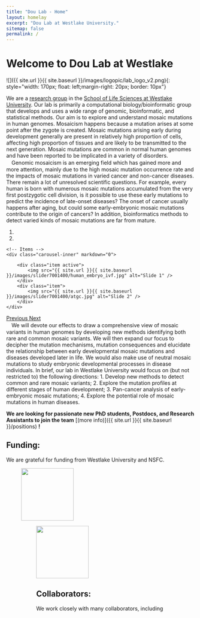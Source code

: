```yaml
---
title: "Dou Lab - Home"
layout: homelay
excerpt: "Dou Lab at Westlake University."
sitemap: false
permalink: /
---
```


# Welcome to Dou Lab at Westlake

![]({{ site.url }}{{ site.baseurl }}/images/logopic/lab_logo_v2.png){: style="width: 170px; float: left;margin-right: 20px; border: 10px"}


We are a [research group](https://sls.westlake.edu.cn/Our_Faculty/202104/t20210407_9156.shtml) in the [School of Life Sciences at Westlake University](https://www.westlake.edu.cn/academics/School_of_Life_Science/About/Overview/). Our lab is primarily a computational biology/bioinformatic group that develops and uses a wide range of genomic, bioinformatic, and statistical methods. Our aim is to explore and understand mosaic mutations in human genomes. Mosaicism happens because a mutation arises at some point after the zygote is created. Mosaic mutations arising early during development generally are present in relatively high proportion of cells, affecting high proportion of tissues and are likely to be transmitted to the next generation. Mosaic mutations are common in normal human genomes and have been reported to be implicated in a variety of disorders. <br /> 
　Genomic mosaicism is an emerging field which has gained more and more attention, mainly due to the high mosaic mutation occurrence rate and the impacts of mosaic mutations in varied cancer and non-cancer diseases. There remain a lot of unresolved scientific questions. For example, every human is born with numerous mosaic mutations accumulated from the very first postzygotic cell division, is it possible to use these early mutations to predict the incidence of late-onset diseases? The onset of cancer usually happens after aging, but could some early-embryonic mosaic mutations contribute to the origin of cancers? In addition, bioinformatics methods to detect varied kinds of mosaic mutations are far from mature.


<div markdown="0" id="carousel" class="carousel slide" data-ride="carousel" data-interval="5000" data-pause="hover" >
    <!-- Menu -->
    <ol class="carousel-indicators">
        <li data-target="#carousel" data-slide-to="0" class="active"></li>
        <li data-target="#carousel" data-slide-to="1"></li>
<!--        <li data-target="#carousel" data-slide-to="2"></li> -->
    </ol>

    <!-- Items -->
    <div class="carousel-inner" markdown="0">

        <div class="item active">
            <img src="{{ site.url }}{{ site.baseurl }}/images/slider7001400/human_embryo_ivf.jpg" alt="Slide 1" />
        </div>
        <div class="item">
            <img src="{{ site.url }}{{ site.baseurl }}/images/slider7001400/atgc.jpg" alt="Slide 2" />
        </div>
    </div>
  <a class="left carousel-control" href="#carousel" role="button" data-slide="prev">
    <span class="glyphicon glyphicon-chevron-left" aria-hidden="true"></span>
    <span class="sr-only">Previous</span>
  </a>
  <a class="right carousel-control" href="#carousel" role="button" data-slide="next">
    <span class="glyphicon glyphicon-chevron-right" aria-hidden="true"></span>
    <span class="sr-only">Next</span>
  </a>
</div>
　We will devote our effects to draw a comprehensive view of mosaic variants in human genomes by developing new methods identifying both rare and common mosaic variants. We will then expand our focus to decipher the mutation mechanisms, mutation consequences and elucidate the relationship between early developmental mosaic mutations and diseases developed later in life. We would also make use of neutral mosaic mutations to study embryonic developmental processes in disease individuals. In brief, our lab in Westlake University would focus on (but not restricted to) the following directions:
1.	Develop new methods to detect common and rare mosaic variants;
2.	Explore the mutation profiles at different stages of human development;
3.	Pan-cancer analysis of early-embryonic mosaic mutations;
4.	Explore the potential role of mosaic mutations in human diseases.


 **We are  looking for passionate new PhD students, Postdocs, and Research Assistants to join the team** [(more info)]({{ site.url }}{{ site.baseurl }}/positions) **!**


## Funding:
We are grateful for funding from Westlake University and NSFC.

<figure class="fourth">
<img src="{{ site.url }}{{ site.baseurl }}/images/西湖教育基金会logo.jpeg" style="width: 140px">
<!-- </figure> -->

<figure class="fourth">
<img src="{{ site.url }}{{ site.baseurl }}/images/National_Natural_Science_Foundation_of_China_logo.png" style="width: 140px">
<!-- </figure> -->

## Collaborators:
We work closely with many collaborators, including

